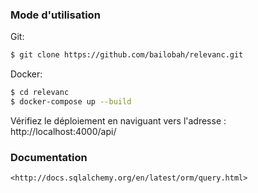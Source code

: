 
### Mode d'utilisation

Git:
```sh
$ git clone https://github.com/bailobah/relevanc.git
```

Docker:
```sh
$ cd relevanc
$ docker-compose up --build
```

Vérifiez le déploiement en naviguant vers l'adresse :
http://localhost:4000/api/


### Documentation


	<http://docs.sqlalchemy.org/en/latest/orm/query.html>
   [Flask]: <http://flask.pocoo.org/docs/1.0/>
   [Flask tuto]: <http://sdz.tdct.org/sdz/creez-vos-applications-web-avec-flask.html>


   
